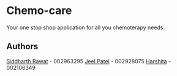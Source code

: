 # Chemo-care

Your one stop shop application for all you chemoterapy needs.

## Authors

[Siddharth Rawat](mailto:rawat.sid@northeastern.edu) - 002963295
[Jeel Patel](mailto:patel.jeel@northeasternn.edu) - 002928075
[Harshita](mailto:harshita.h@northeastern.edu) - 002106349
